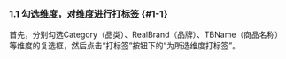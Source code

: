 ### 1.1 勾选维度，对维度进行打标签 {#1-1}

首先，分别勾选Category（品类）、RealBrand（品牌）、TBName（商品名称）等维度的复选框，然后点击“打标签”按钮下的“为所选维度打标签”。